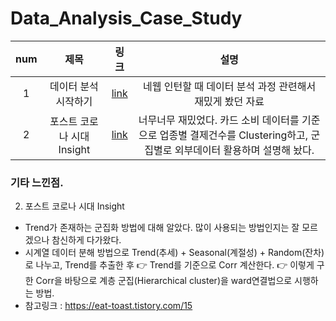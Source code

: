 # Data_Analysis_Case_Study

|num|제목|링크|설명|
|:---:|:---:|:---:|:---:| 
|1|데이터 분석 시작하기 |[link](https://www.slideshare.net/leoyang991/ss-90038927)|네웹 인턴할 때 데이터 분석 과정 관련해서 재밌게 봤던 자료|
|2|포스트 코로나 시대 Insight|[link](https://dacon.io/competitions/official/235618/codeshare/1448)|너무너무 재밌었다. 카드 소비 데이터를 기준으로 업종별 결제건수를 Clustering하고, 군집별로 외부데이터 활용하며 설명해 놨다. |


### 기타 느낀점.
2. 포스트 코로나 시대 Insight  
- Trend가 존재하는 군집화 방법에 대해 알았다. 많이 사용되는 방법인지는 잘 모르겠으나 참신하게 다가왔다.
- 시계열 데이터 분해 방법으로 Trend(추세) + Seasonal(계절성) + Random(잔차) 로 나누고, Trend를 추출한 후 :point_right: Trend를 기준으로 Corr 계산한다.  :point_right: 이렇게 구한 Corr을 바탕으로  계층 군집(Hierarchical cluster)을 ward연결법으로 시행하는 방법.
- 참고링크 : https://eat-toast.tistory.com/15


